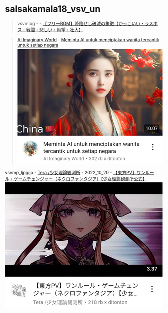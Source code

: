 # salsakamala18_vsv_un
> vsvmibg - []() - [【フリーBGM】降臨せし破滅の象徴【かっこいい・ラスボス・戦闘・悲しい・絶望・壮大】]()


> [AI Imaginary World]() - [Meminta AI untuk menciptakan wanita tercantik untuk setiap negara](https://youtu.be/CnN0H7_-FA8) <img src="media/CnN0H7_-FA8/Screenshot_2024-11-17-12-04-46-32.png">

vsvmp_ljpjpjp - [Tera /少女理論観測所](https://m.youtube.com/@glochannel) - 2022_10_20 - [【東方PV】ワンルール・ゲームチェンジャー（ネクロファンタジア）【少女理論観測所公式】](https://youtu.be/FkiLC9zWD1s) <img src="media/FkiLC9zWD1s/Screenshot_2024-11-17-12-23-59-89.png">


